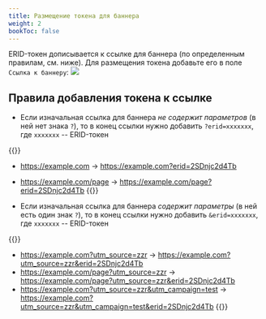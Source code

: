 ```yaml
---
title: Размещение токена для баннера
weight: 2
bookToc: false
---
```


ERID-токен дописывается к ссылке для баннера (по определенным правилам, см. ниже). Для размещения токена добавьте его в поле `Ссылка к баннеру`:
   ![](../img/zzr_banner_link_field.png)

## Правила добавления токена к ссылке

- Если изначальная ссылка для баннера _не содержит параметров_ (в ней нет знака `?`), то в конец ссылки нужно добавить `?erid=xxxxxxx`, где `xxxxxxx` -- ERID-токен

{{<hint title="Примеры">}}
- https://example.com → https://example.com?erid=2SDnjc2d4Tb
- https://example.com/page → https://example.com/page?erid=2SDnjc2d4Tb
{{</hint>}}

- Если изначальная ссылка для баннера _содержит параметры_ (в ней есть один знак `?`), то в конец ссылки нужно добавить `&erid=xxxxxxx`, где `xxxxxxx` -- ERID-токен

{{<hint title="Примеры">}}
- https://example.com?utm_source=zzr → https://example.com?utm_source=zzr&erid=2SDnjc2d4Tb
- https://example.com/page?utm_source=zzr → https://example.com/page?utm_source=zzr&erid=2SDnjc2d4Tb
- https://example.com?utm_source=zzr&utm_campaign=test → https://example.com?utm_source=zzr&utm_campaign=test&erid=2SDnjc2d4Tb
{{</hint>}}